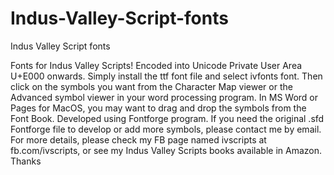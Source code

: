 # Indus-Valley-Script-fonts
Indus Valley Script fonts

Fonts for Indus Valley Scripts! Encoded into Unicode Private User Area U+E000 onwards.
Simply install the ttf font file and select ivfonts font. Then click on the symbols you want from the Character Map viewer or the Advanced symbol viewer 
in your word processing program. In MS Word or Pages for MacOS, you may want to drag and drop the symbols from the Font Book. Developed using Fontforge program. If you need the original 
.sfd Fontforge file to develop or add more symbols, please contact me by email. For more 
details, please check my FB page named ivscripts at fb.com/ivscripts, or see my Indus Valley Scripts books 
available in Amazon. Thanks
